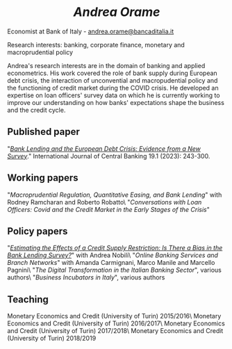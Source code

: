 # <h1 align="center">*Andrea Orame*</h1>

Economist at Bank of Italy - andrea.orame@bancaditalia.it

Research interests: banking, corporate finance, monetary and macroprudential policy

Andrea's research interests are in the domain of banking and applied econometrics. His work covered the role of bank supply during European debt crisis, the interaction of unconvential and macropudential policy and the functioning of credit market during the COVID crisis. He developed an expertise on loan officers' survey data on which he is currently working to improve our understanding on how banks' expectations shape the business and the credit cycle.

## Published paper
"[*Bank Lending and the European Debt Crisis: Evidence from a New Survey*](https://www.ijcb.org/journal/ijcb23q1a5.htm)." International Journal of Central Banking 19.1 (2023): 243-300.

## Working papers
"*Macroprudential Regulation, Quantitative Easing, and Bank Lending*" with Rodney Ramcharan and Roberto Robatto\\
"*Conversations with Loan Officers: Covid and the Credit Market in the Early Stages of the Crisis*"

## Policy papers
"[*Estimating the Effects of a Credit Supply Restriction: Is There a Bias in the Bank Lending Survey?*](https://www.bancaditalia.it/pubblicazioni/qef/2015-0266/index.html?com.dotmarketing.htmlpage.language=1)" with Andrea Nobili\\
"*Online Banking Services and Branch Networks*" with Amanda Carmignani, Marco Manile and Marcello Pagnini\\
"*The Digital Transformation in the Italian Banking Sector*", various authors\\
"*Business Incubators in Italy*", various authors

## Teaching
Monetary Economics and Credit (University of Turin) 2015/2016\\
Monetary Economics and Credit (University of Turin) 2016/2017\\
Monetary Economics and Credit (University of Turin) 2017/2018\\
Monetary Economics and Credit (University of Turin) 2018/2019
